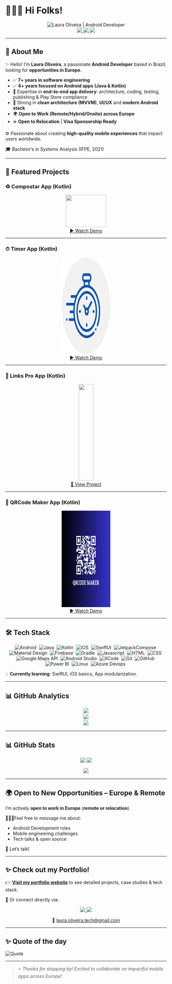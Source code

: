 # 👩🏻‍💻 Hi Folks!

<div align="center">
<img src="https://media.licdn.com/dms/image/D4D03AQFOXbt5U3Slig/profile-displayphoto-shrink_800_800/0/1709545079989?e=2147483647&v=beta&t=_bGBizJkjUCkTjcH2pLxqpLYDL_eCa0R3wSl8Ep1HBo" alt="Laura Oliveira | Android Developer" width="50%" height="450px"/>
</div>

<div align="center">

<a href="https://www.linkedin.com/in/laura-oliveira-mobile/">
  <img src="https://img.shields.io/badge/LinkedIn-blue?style=plastic&logo=linkedin&logoColor=white" height="50">
</a>
<a href="https://www.laura-oliveira-mobile.com">
  <img src="https://img.shields.io/badge/Portfolio-F28B50?style=plastic&logoColor=white" height="50">
</a>
<a href="https://api.whatsapp.com/send?phone=5581997207924&text=Olá!">
  <img src="https://img.shields.io/badge/Whatsapp-4CA143?style=plastic&logo=whatsapp&logoColor=white" height="50">
</a>

</div>

---

## 👋 About Me

✨ Hello! I’m **Laura Oliveira**, a passionate **Android Developer** based in Brazil, looking for **opportunities in Europe**.

- ✅ **7+ years in software engineering**
- ✅ **4+ years focused on Android apps (Java & Kotlin)**
- 📱 Expertise in **end-to-end app delivery**: architecture, coding, testing, publishing & Play Store compliance
- 🧩 Strong in **clean architecture (MVVM)**, **UI/UX** and **modern Android stack**
- 🌍 **Open to Work (Remote/Hybrid/Onsite) across Europe**
- ✈️ **Open to Relocation** | **Visa Sponsorship Ready** 

⚙️ Passionate about creating **high-quality mobile experiences** that impact users worldwide.  

🎓 Bachelor’s in Systems Analysis (IFPE, 2021)

---

## 🚀 Featured Projects

### ♻️ Compostar App (Kotlin)
<div align="center">
<img src="https://github.com/Laura-Oliveira/verdieira-app/blob/main/img/logo_compostar.png" width="50%" height="100px">
<br>
<a href="https://youtube.com/shorts/wlg6qj-URA4?feature=share">▶ Watch Demo</a>
</div>

---

### ⏱ Timer App (Kotlin)
<div align="center">
<img src="https://raw.githubusercontent.com/Laura-Oliveira/QRCode-Maker/main/img/timer.png" width="30%" height="300px">
<br>
<a href="https://youtube.com/shorts/4QeF8S3jBHQ?feature=share">▶ Watch Demo</a>
</div>

---

### 🔗 Links Pro App (Kotlin)
<div align="center">
<img src="https://github.com/Laura-Oliveira/Links-Pro-1/blob/main/app/src/main/ic_icon-playstore.png" width="30%" height="300px">
<br>
<a href="https://www.laura-oliveira-mobile.com/projects">📌 View Project</a>
</div>

---

### 📸 QRCode Maker App (Kotlin)
<div align="center">
<img src="https://github.com/Laura-Oliveira/QRCode-Maker/blob/main/img/qr-code.png" width="30%" height="300px">
<br>
<a href="https://youtube.com/shorts/nDz_QD-xhlo?feature=share">▶ Watch Demo</a>
</div>

---

## 🛠 Tech Stack

<div align="center">

![Android](https://img.shields.io/badge/-Android-05122A?style=for-the-badge&logo=android&logoColor=green)&nbsp;
![Java](https://img.shields.io/badge/-Java-05122A?style=for-the-badge&logo=java&logoColor=white)&nbsp;
![Kotlin](https://img.shields.io/badge/-Kotlin-05122A?style=for-the-badge&logo=kotlin)&nbsp;
![iOS](https://img.shields.io/badge/-iOS-05122A?style=for-the-badge&logo=apple)&nbsp;
![SwiftUI](https://img.shields.io/badge/-SwiftUI-05122A?style=for-the-badge&logo=swift)&nbsp;
![JetpackCompose](https://img.shields.io/badge/-JetpackCompose-05122A?style=for-the-badge&logo=jetpackcompose&logoColor=green)&nbsp;
![Material Design](https://img.shields.io/badge/-MaterialDesign-05122A?style=for-the-badge&logo=materialdesign&logoColor=white)&nbsp;
![Firebase](https://img.shields.io/badge/-Firebase-05122A?style=for-the-badge&logo=firebase)&nbsp;
![Gradle](https://img.shields.io/badge/-Gradle-05122A?style=for-the-badge&logo=gradle&logoColor=green)&nbsp;
![Javascript](https://img.shields.io/badge/-Javascript-05122A?style=for-the-badge&logo=javascript)&nbsp;
![HTML](https://img.shields.io/badge/-Html-05122A?style=for-the-badge&logo=html5)&nbsp;
![CSS](https://img.shields.io/badge/-Css-05122A?style=for-the-badge&logo=css3&logoColor=blue)&nbsp;
![Google Maps API](https://img.shields.io/badge/-GoogleMaps-05122A?style=for-the-badge&logo=googlemaps)&nbsp;
![Android Studio](https://img.shields.io/badge/-AndroidStudio-05122A?style=for-the-badge&logo=androidstudio&logoColor=green)&nbsp;
![XCode](https://img.shields.io/badge/-Xcode-05122A?style=for-the-badge&logo=xcode)&nbsp;
![Git](https://img.shields.io/badge/-Git-05122A?style=for-the-badge&logo=git)&nbsp;
![GitHub](https://img.shields.io/badge/-GitHub-05122A?style=for-the-badge&logo=github)&nbsp;
![Power BI](https://img.shields.io/badge/-PowerBi-05122A?style=for-the-badge&logo=powerbi)&nbsp;
![Linux](https://img.shields.io/badge/-Linux-05122A?style=for-the-badge&logo=linux&logoColor=white)&nbsp;
![Azure Devops](https://img.shields.io/badge/-AzureDevops-05122A?style=for-the-badge&logo=azuredevops&logoColor=blue)&nbsp;
</div>

💡 **Currently learning**: SwiftUI, iOS basics, App modularization.

---

## 📊 GitHub Analytics

<p align="center">
 <img src="https://github-readme-stats.vercel.app/api/top-langs/?username=Laura-Oliveira&langs_count=8&theme=shades-of-purple">
<br>
 <img src="https://github-readme-stats.vercel.app/api?username=Laura-Oliveira&count_private=true&show_icons=true&theme=shades-of-purple">
<br>
<img src="https://github-readme-streak-stats.herokuapp.com/?user=Laura-Oliveira&hide_border=true&theme=shades-of-purple">
<br>
</p>

---

## 📊 GitHub Stats

<p align="center">
  <img src="https://github-profile-summary-cards.vercel.app/api/cards/repos-per-language?username=Laura-Oliveira&theme=tokyonight">
  <img src="https://github-profile-summary-cards.vercel.app/api/cards/most-commit-language?username=Laura-Oliveira&theme=tokyonight">
</p>


<p align="center">
  <img src="https://github-profile-summary-cards.vercel.app/api/cards/profile-details?username=Laura-Oliveira&theme=tokyonight">
</p>

---

## 🌍 Open to New Opportunities – Europe & Remote

I’m actively **open to work in Europe** (**remote or relocation**).  

👩🏻‍💻Feel free to message me about:
- Android Development roles
- Mobile engineering challenges
- Tech talks & open source

📩 Let’s talk!

---

## ✨ Check out my Portfolio!

👉 [**Visit my portfolio website**](https://www.laura-oliveira-mobile.com) to see detailed projects, case studies & tech stack.

💬 Or connect directly via:
<div align="center">

<a href="https://www.linkedin.com/in/laura-oliveira-mobile/">
  <img src="https://img.shields.io/badge/LinkedIn-blue?style=plastic&logo=linkedin&logoColor=white" height="30">
</a>
<a href="https://api.whatsapp.com/send?phone=5581997207924&text=Hello-from-Github!">
  <img src="https://img.shields.io/badge/Whatsapp-4CA143?style=plastic&logo=whatsapp&logoColor=white" height="30">
</a>
 
📩 laura.oliveira.tech@gmail.com
</div>

---

## ✨ Quote of the day

![Quote](https://quotes-github-readme.vercel.app/api?type=horizontal&theme=tokyonight)

---

> ⭐ *Thanks for stopping by! Excited to collaborate on impactful mobile apps across Europe!*


